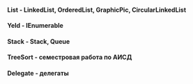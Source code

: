 
#### List - LinkedList, OrderedList, GraphicPic, CircularLinkedList
#### Yeld - IEnumerable
#### Stack - Stack, Queue
#### TreeSort - семестровая работа по АИСД
#### Delegate - делегаты
